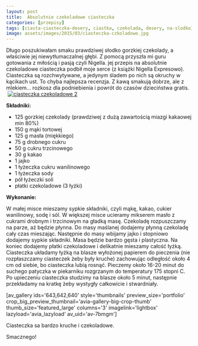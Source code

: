 ```yaml
---
layout: post
title:  Absolutnie czekoladowe ciasteczka
categories: [przepisy]
tags: [ciasta-ciasteczka-desery, ciastka, czekolada, desery, na-slodko]
image: assets/images/2015/03/ciasteczka-czkoladowe.jpg
---
```

Długo poszukiwałam smaku prawdziwej słodko gorzkiej czekolady, a właściwie jej niewytłumaczalnej głębi. Z pomocą przyszła mi guru gotowania z miłością i pasją czyli Nigella. jej przepis na absolutnie czekoladowe ciasteczka podbił moje serce (z książki Nigella Expresowo). Ciasteczka są rozchwytywane, a jedynym śladem po nich są okruchy w kącikach ust. To chyba najlepsza recenzja. Z kawą smakują dobrze, ale z mlekiem... rozkosz dla podniebienia i powrót do czasów dzieciństwa gratis.
 [![ciasteczka czekoladowe 2](http://kobieta-ze-smakiem.pl/wp-content/uploads/2015/03/ciasteczka-czekoladowe-2-300x222.jpg)](http://kobieta-ze-smakiem.pl/wp-content/uploads/2015/03/ciasteczka-czekoladowe-2.jpg)



**Składniki:**
* 125 gorzkiej czekolady (prawdziwej z dużą zawartością miazgi kakaowej min 80%)
* 150 g mąki tortowej
* 125 g masła (miękkiego)
* 75 g drobnego cukru
* 50 g cukru trzcinowego
* 30 g kakao
* 1 jajko
* 1 łyżeczka cukru wanilinowego
* 1 łyżeczka sody
* pół łyżeczki soli
* płatki czekoladowe (3 łyżki)


**Wykonanie:**

W małej misce mieszamy sypkie składniki, czyli mąkę, kakao, cukier wanilinowy, sodę i sól. W większej misce ucieramy mikserem masło z cukrami drobnym i trzcinowym na gładką masę. Czekoladę rozpuszczamy na parze, aż będzie płynna. Do masy maślanej dodajemy płynną czekoladę cały czas mieszając. Następnie do masy wbijamy jajko i stopniowo dodajemy sypkie składniki. Masa będzie bardzo gęsta i plastyczna. Na koniec dodajemy płatki czekoladowe i delikatnie mieszamy całość łyżką. Ciasteczka układamy łyżką na blasze wyłożonej papierem do pieczenia (nie rozpłaszczamy ciasteczek żeby były kruche) zachowując odległość około 4 cm od siebie, bo ciasteczka lubią rosnąć. Pieczemy około 16-20 minut do suchego patyczka w piekarniku rozgrzanym do temperatury 175 stopni C. Po upieczeniu ciasteczka studzimy na blasze około 5 minut, następnie przekładamy na kratkę żeby wystygły całkowicie i stwardniały.

[av\_gallery ids='643,642,640' style='thumbnails' preview\_size='portfolio' crop\_big\_preview\_thumbnail='avia-gallery-big-crop-thumb' thumb\_size='featured\_large' columns='3' imagelink='lightbox' lazyload='avia\_lazyload' av\_uid='av-7bmgm']

Ciasteczka sa bardzo kruche i czekoladowe.

Smacznego!

 
    